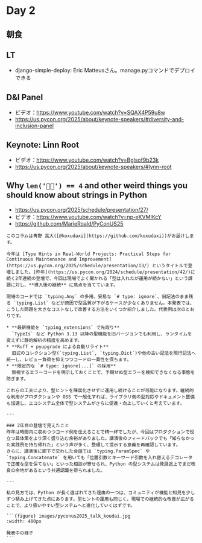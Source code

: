 # Day 2

## 朝食

## LT

* django-simple-deploy: Eric Matteusさん。manage.pyコマンドでデプロイできる

## D&I Panel

* ビデオ：<https://www.youtube.com/watch?v=SQAX4P59u8w>
* https://us.pycon.org/2025/about/keynote-speakers/#diversity-and-inclusion-panel

## Keynote: Linn Root

* ビデオ：<https://www.youtube.com/watch?v=Bglsof9b23k>
* https://us.pycon.org/2025/about/keynote-speakers/#lynn-root

## Why `len('😶‍🌫️') == 4` and other weird things you should know about strings in Python 

* https://us.pycon.org/2025/schedule/presentation/27/
* ビデオ：<https://www.youtube.com/watch?v=np-xKVMIKcY>
* https://github.com/MarieRoald/PyConUS25

````{admonition} Type Hintsを「導入で終わらせない」ために
このコラムは青野 高大([@koxudaxi](https://github.com/koxudaxi))がお届けします。

今年は [Type Hints in Real-World Projects: Practical Steps for Continuous Maintenance and Improvement](https://us.pycon.org/2025/schedule/presentation/13/) というタイトルで登壇しました。[昨年](https://us.pycon.org/2024/schedule/presentation/42/)に続く2年連続の登壇で、今回は現場でよく聞かれる「型は入れたが運用が続かない」という課題に対し、**導入後の継続** に焦点を当てています。

現場のコードでは `typing.Any` の多用、安易な `# type: ignore`、旧記法のまま残る `typing.List` などが原因で型品質が下がるケースが少なくありません。本発表では、こうした問題を大きなコストなしで改善する方法をいくつか紹介しました。代表例は次のとおりです。

* **最新機能を `typing_extensions` で先取り**  
  `TypeIs` など Python 3.13 以降の型機能を旧バージョンでも利用し、ランタイムを変えずに静的解析の精度を高めます。
* **Ruff + pyupgrade による自動リライト**  
  旧式のコレクション型(`typing.List`, `typing.Dict`)や他の古い記法を現行記法へ統一し、レビュー負荷を抑えつつコードの一貫性を保ちます。
* **限定的な `# type: ignore[...]` の採用**  
  無視するエラーコードを明示しておくことで、予期せぬ型エラーを検知できなくなる事態を防ぎます。

これらの工夫により、型ヒントを陳腐化させずに運用し続けることが可能になります。継続的な利用がプロダクションや OSS で一般化すれば、ライブラリ側の型対応やドキュメント整備も加速し、エコシステム全体で型システムがさらに促進・向上していくと考えています。

---

### 2年目の登壇で見えたこと
昨年は時間内に収めつつコード例を伝えることで精一杯でしたが、今回はプロダクションで役立つ具体策をより深く盛り込む余裕がありました。講演後のフィードバックでも「知らなかった実践例を持ち帰れた」という声が多く、整理して提示する意義を再確認しています。  
さらに、講演後に廊下で交わした会話では `typing.ParamSpec` や `typing.Concatenate` を用いても「位置引数とキーワード引数を入れ替えるデコレータで正確な型を保てない」といった相談が寄せられ、Python の型システムは発展途上でまだ改良の余地があるという共通認識を得られました。

---

私の見方では、Python が長く選ばれてきた理由の一つは、コミュニティが機能と知見を少しずつ積み上げてきた点にあります。型ヒントの運用も同じく、現場での継続的な改善が広がることで、より扱いやすい型システムへと進化していくはずです。

```{figure} images/pyconus2025_talk_koudai.jpg
:width: 400px

発表中の様子
```


````
